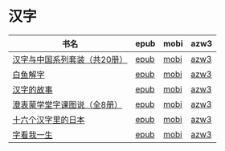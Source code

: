 # 汉字

| 书名 | epub | mobi | azw3 |
| --- | --- | --- | --- |
| [汉字与中国系列套装（共20册）](http://ct.dalanmei.com/f/31084289-771228079-8b3acd) | [epub](http://ct.dalanmei.com/f/31084289-771228079-8b3acd) | [mobi](http://ct.dalanmei.com/f/31084289-601062202-abca53) | [azw3](http://ct.dalanmei.com/f/31084289-599962872-35744f) |
| [白鱼解字](http://ct.dalanmei.com/f/31084289-570107381-2823e1) | [epub](http://ct.dalanmei.com/f/31084289-570107381-2823e1) | [mobi](http://ct.dalanmei.com/f/31084289-570256209-930de4) | [azw3](http://ct.dalanmei.com/f/31084289-571412864-079a71) |
| [汉字的故事](http://ct.dalanmei.com/f/31084289-571647100-2cdcb1) | [epub](http://ct.dalanmei.com/f/31084289-571647100-2cdcb1) | [mobi](http://ct.dalanmei.com/f/31084289-572120323-4138e7) | [azw3](http://ct.dalanmei.com/f/31084289-572180635-008417) |
| [澄衷蒙学堂字课图说（全8册）](http://ct.dalanmei.com/f/31084289-571549887-f22398) | [epub](http://ct.dalanmei.com/f/31084289-571549887-f22398) | [mobi](http://ct.dalanmei.com/f/31084289-571837932-1d41e0) | [azw3](http://ct.dalanmei.com/f/31084289-572200588-98d6cb) |
| [十六个汉字里的日本](http://ct.dalanmei.com/f/31084289-571500023-184eb8) | [epub](http://ct.dalanmei.com/f/31084289-571500023-184eb8) | [mobi](http://ct.dalanmei.com/f/31084289-571775098-bb05df) | [azw3](http://ct.dalanmei.com/f/31084289-571919946-b64ce5) |
| [字看我一生](http://ct.dalanmei.com/f/31084289-571587447-6c44b9) | [epub](http://ct.dalanmei.com/f/31084289-571587447-6c44b9) | [mobi](http://ct.dalanmei.com/f/31084289-571775723-ee2404) | [azw3](http://ct.dalanmei.com/f/31084289-571875884-f57d34) |
